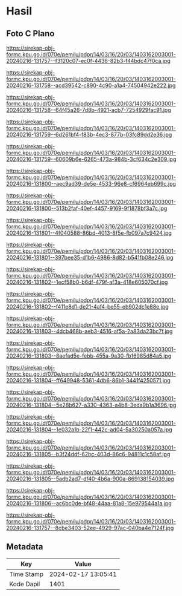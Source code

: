 # Hasil

## Foto C Plano

https://sirekap-obj-formc.kpu.go.id/070e/pemilu/pdpr/14/03/16/20/03/1403162003001-20240216-131757--f3120c07-ec0f-4436-82b3-f44bdc47f0ca.jpg

https://sirekap-obj-formc.kpu.go.id/070e/pemilu/pdpr/14/03/16/20/03/1403162003001-20240216-131758--acd39542-c890-4c90-a1a4-74504942e222.jpg

https://sirekap-obj-formc.kpu.go.id/070e/pemilu/pdpr/14/03/16/20/03/1403162003001-20240216-131758--64f45a26-7d8b-4921-acb7-7254929fac91.jpg

https://sirekap-obj-formc.kpu.go.id/070e/pemilu/pdpr/14/03/16/20/03/1403162003001-20240216-131759--6d261bf4-f83b-4ec3-877b-03fc89dd2e36.jpg

https://sirekap-obj-formc.kpu.go.id/070e/pemilu/pdpr/14/03/16/20/03/1403162003001-20240216-131759--60609b6e-6265-473a-984b-3cf634c2e309.jpg

https://sirekap-obj-formc.kpu.go.id/070e/pemilu/pdpr/14/03/16/20/03/1403162003001-20240216-131800--aec9ad39-de5e-4533-96e8-cf6964eb699c.jpg

https://sirekap-obj-formc.kpu.go.id/070e/pemilu/pdpr/14/03/16/20/03/1403162003001-20240216-131800--513b2faf-40ef-4457-9169-9f1878bf3a7c.jpg

https://sirekap-obj-formc.kpu.go.id/070e/pemilu/pdpr/14/03/16/20/03/1403162003001-20240216-131801--4f040588-86bd-4013-8f5e-fb097a7c9424.jpg

https://sirekap-obj-formc.kpu.go.id/070e/pemilu/pdpr/14/03/16/20/03/1403162003001-20240216-131801--397bee35-d1b6-4986-8d82-b541fb08e246.jpg

https://sirekap-obj-formc.kpu.go.id/070e/pemilu/pdpr/14/03/16/20/03/1403162003001-20240216-131802--1ecf58b0-b6df-479f-af3a-418e605070cf.jpg

https://sirekap-obj-formc.kpu.go.id/070e/pemilu/pdpr/14/03/16/20/03/1403162003001-20240216-131802--f411e8d1-de21-4af4-be55-eb902dc1e88e.jpg

https://sirekap-obj-formc.kpu.go.id/070e/pemilu/pdpr/14/03/16/20/03/1403162003001-20240216-131803--4dcb468b-aeb3-4516-af5a-2a83da23bc7f.jpg

https://sirekap-obj-formc.kpu.go.id/070e/pemilu/pdpr/14/03/16/20/03/1403162003001-20240216-131803--8aefad5e-febb-455a-9a30-fb16985d84a5.jpg

https://sirekap-obj-formc.kpu.go.id/070e/pemilu/pdpr/14/03/16/20/03/1403162003001-20240216-131804--ff649948-5361-4db6-86b1-3441f4250571.jpg

https://sirekap-obj-formc.kpu.go.id/070e/pemilu/pdpr/14/03/16/20/03/1403162003001-20240216-131804--5e28b627-a330-4363-a4b8-3eda9b1a3696.jpg

https://sirekap-obj-formc.kpu.go.id/070e/pemilu/pdpr/14/03/16/20/03/1403162003001-20240216-131804--1e032a1b-22f1-442c-ad04-5a30250a057a.jpg

https://sirekap-obj-formc.kpu.go.id/070e/pemilu/pdpr/14/03/16/20/03/1403162003001-20240216-131805--b3f24ddf-62bc-403d-86c6-94811c1c58af.jpg

https://sirekap-obj-formc.kpu.go.id/070e/pemilu/pdpr/14/03/16/20/03/1403162003001-20240216-131805--5adb2ad7-df40-4b6a-900a-869138154039.jpg

https://sirekap-obj-formc.kpu.go.id/070e/pemilu/pdpr/14/03/16/20/03/1403162003001-20240216-131806--ac6bc0de-bf48-44aa-81a8-15e979544a1a.jpg

https://sirekap-obj-formc.kpu.go.id/070e/pemilu/pdpr/14/03/16/20/03/1403162003001-20240216-131757--8cbe3403-52ee-4929-97ac-040ba4e7124f.jpg


## Metadata

| Key        | Value               |
| ---------- | ------------------- |
| Time Stamp | 2024-02-17 13:05:41 |
| Kode Dapil | 1401                |



